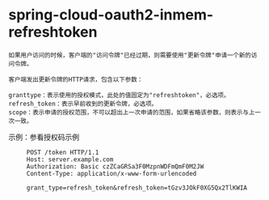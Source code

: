 # spring-cloud-oauth2-inmem-refreshtoken
    如果用户访问的时候，客户端的"访问令牌"已经过期，则需要使用"更新令牌"申请一个新的访问令牌。
    
    客户端发出更新令牌的HTTP请求，包含以下参数：
    
    granttype：表示使用的授权模式，此处的值固定为"refreshtoken"，必选项。
    refresh_token：表示早前收到的更新令牌，必选项。
    scope：表示申请的授权范围，不可以超出上一次申请的范围，如果省略该参数，则表示与上一次一致。

示例：参看授权码示例
```text
     POST /token HTTP/1.1
     Host: server.example.com
     Authorization: Basic czZCaGRSa3F0MzpnWDFmQmF0M2JW
     Content-Type: application/x-www-form-urlencoded

     grant_type=refresh_token&refresh_token=tGzv3JOkF0XG5Qx2TlKWIA
```
    
